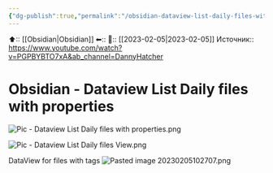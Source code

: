 ```yaml
---
{"dg-publish":true,"permalink":"/obsidian-dataview-list-daily-files-with-properties/"}
---
```



⬆:: [[Obsidian\|Obsidian]]
⬅::
📅:: [[2023-02-05\|2023-02-05]] 
Источник:: https://www.youtube.com/watch?v=PGPBYBTO7xA&ab_channel=DannyHatcher
# Obsidian - Dataview List Daily files with properties


![Pic - Dataview List Daily files with properties.png](/img/user/Pic%20-%20Dataview%20List%20Daily%20files%20with%20properties.png)

![Pic - Dataview List Daily files View.png](/img/user/Pic%20-%20Dataview%20List%20Daily%20files%20View.png)

DataView for files with tags
![Pasted image 20230205102707.png](/img/user/Pasted%20image%2020230205102707.png)
